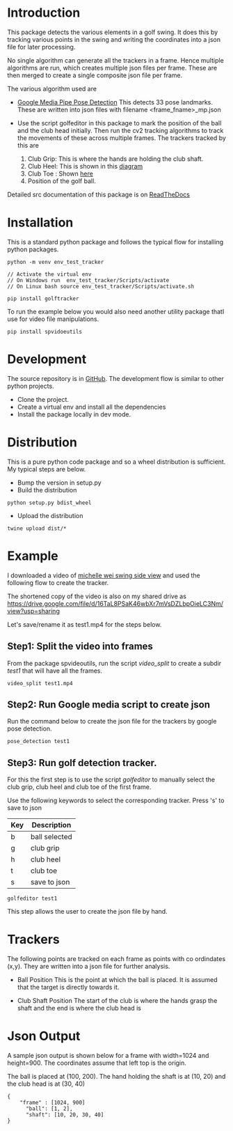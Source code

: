 Introduction
==============
This package detects the various elements in a golf swing. It does this by tracking various points in the swing and 
writing the coordinates into a json file for later processing.

No single algorithm can generate all the trackers in a frame. Hence multiple algorithms are run, which creates multiple
json files per frame. These are then merged to create a single composite json file per frame.

The various algorithm used are
* [Google Media Pipe Pose Detection](https://google.github.io/mediapipe/solutions/pose) This detects 33 pose landmarks.
These are written into json files with filename <frame_fname>_mp.json


* Use the script golfeditor in this package to mark the position of the ball and the club head initially. Then run the
cv2 tracking algorithms to track the movements of these across multiple frames. The trackers tracked by this are
  1. Club Grip: This is where the hands are holding the club shaft.
  2. Club Heel: This is shown in this  [diagram](https://www.golfdistillery.com/definitions/club-parts/heel/#:~:text=The%20heel%20is%20a%20specific,located%20nearer%20to%20the%20golfer.)
  3. Club Toe : Shown [here](https://www.golfdistillery.com/definitions/club-parts/toe/#:~:text=The%20toe%20is%20a%20specific,located%20farthest%20from%20the%20golfer.)
  4. Position of the golf ball.
  
Detailed src documentation of this package is on [ReadTheDocs](https://golftracker.readthedocs.io/en/latest/)

Installation
=============
This is a standard python package and follows the typical flow for installing python packages.

```
python -m venv env_test_tracker

// Activate the virtual env
// On Windows run  env_test_tracker/Scripts/activate
// On Linux bash source env_test_tracker/Scripts/activate.sh

pip install golftracker
```

To run the example below you would also need another utility package thatI use
for video file manipulations.
```
pip install spvidoeutils
```

Development
===============
The source repository is in [GitHub](https://github.com/sanjeevs/golftracker). The development flow is similar to other python
projects.
* Clone the project.
* Create a virtual env and install all the dependencies
* Install the package locally in dev mode.

Distribution
=========================
This is a pure python code package and so a wheel distribution is sufficient.
My typical steps are below.
* Bump the version in setup.py
* Build the distribution
```commandline
python setup.py bdist_wheel
```
* Upload the distribution
```commandline
twine upload dist/*
```

Example
===========
I downloaded a video of [michelle wei swing side view](https://www.youtube.com/watch?v=6LuiISfKa3o) and used the following 
flow to create the tracker. 

The shortened copy of the video is also on my shared drive as 
https://drive.google.com/file/d/16TaL8PSaK46wbXr7mVsDZLbpOieLC3Nm/view?usp=sharing

Let's save/rename it as test1.mp4 for the steps below.

## Step1: Split the video into frames
From the package spvideoutils, run the script  *video_split* to create a subdir *test1* that will have all the frames.

```
video_split test1.mp4

```


## Step2: Run Google media script to create json
Run the command below to create the json file for the trackers by google pose detection.
```commandline
pose_detection test1
```

## Step3: Run golf detection tracker.
For this the first step is to use the script *golfeditor* to manually select
the club grip, club heel and club toe of the first frame.

Use the following keywords to select the corresponding tracker. Press 's' to save to json

| Key | Description |
|-----|-------------|
 |b | ball selected|
 |g | club grip |
 |h | club heel |
 |t | club toe |
 |s | save to json|

```commandline
golfeditor test1
```
This step allows the user to create the json file by hand.

Trackers
============
The following points are tracked on each frame as points with co ordindates (x,y).
They are written into a json file for further analysis.

* Ball Position
  This is the point at which the ball is placed. It is assumed that the target is directly towards it.


* Club Shaft Position
  The start of the club is where the hands grasp the shaft and the end is where the club head is

Json Output
=============
A sample json output is shown below for a frame with width=1024 and height=900. The coordinates assume that left top is the origin.

The ball is placed at (100, 200). The hand holding the shaft is at (10, 20) and the club head is at (30, 40)
```commandline
{
    "frame" : [1024, 900]
	  "ball": [1, 2],
	  "shaft": [10, 20, 30, 40]
}
```

   
